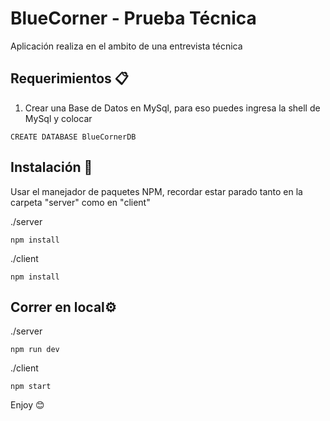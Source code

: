 # BlueCorner - Prueba Técnica
Aplicación realiza en el ambito de una entrevista técnica

## Requerimientos 📋
1. Crear una Base de Datos en MySql, para eso puedes ingresa la shell de MySql y colocar
 ```
CREATE DATABASE BlueCornerDB
```

## Instalación 🔧
Usar el manejador de paquetes NPM, recordar estar parado tanto en la carpeta "server" como en "client"

./server
```
npm install 
```
./client
```
npm install 
```

## Correr en local⚙️
./server
```
npm run dev 
```
./client
```
npm start 
```

Enjoy 😊
